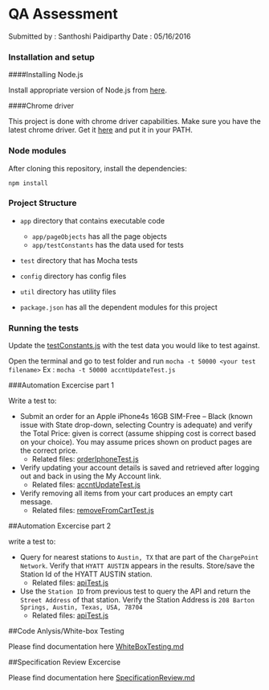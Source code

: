 # QA Assessment

Submitted by : Santhoshi Paidiparthy
Date         : 05/16/2016

### Installation and setup

####Installing Node.js

 Install appropriate version of Node.js from [here](https://nodejs.org/en/).

####Chrome driver

  This project is done with chrome driver capabilities.
  Make sure you have the latest chrome driver. Get it [here](http://chromedriver.storage.googleapis.com/index.html) and put it in your PATH.

### Node modules

After cloning this repository, install the dependencies:

`npm install`


### Project Structure
   
   * `app` directory that contains executable code
      *  `app/pageObjects` has all the page objects
      *  `app/testConstants` has the data used for tests

   * `test` directory that has Mocha tests
   * `config` directory has config files
   * `util` directory has utility files
   * `package.json` has all the dependent modules for this project

### Running the tests 


Update the [testConstants.js](https://github.com/santhoshiPaidiparthy/QA_Assessment/blob/master/app/testData/testConstants.js) with the test data you would like to test against.

Open the terminal and go to test folder and run `mocha -t 50000 <your test filename>` Ex : `mocha -t 50000 accntUpdateTest.js`


###Automation Excercise part 1

Write a test to:

 * Submit an order for an Apple iPhone4s 16GB SIM-Free – Black (known issue with State drop-down, selecting Country is adequate) and verify the Total Price: given is correct (assume shipping cost is correct based on your choice). You may assume prices shown on product pages are the correct price.
   * Related files: [orderIphoneTest.js](https://github.com/santhoshiPaidiparthy/QA_Assessment/blob/master/test/orderIphoneTest.js)
 * Verify updating your account details is saved and retrieved after logging out and back in using the My Account link.
   * Related files: [accntUpdateTest.js](https://github.com/santhoshiPaidiparthy/QA_Assessment/blob/master/test/accntUpdateTest.js)
 * Verify removing all items from your cart produces an empty cart message.
   * Related files: [removeFromCartTest.js](https://github.com/santhoshiPaidiparthy/QA_Assessment/blob/master/test/removeFromCartTest.js)

  
##Automation Excercise part 2

write a test to:

* Query for nearest stations to `Austin, TX` that are part of the `ChargePoint Network`. Verify that `HYATT AUSTIN` appears in the results. Store/save the Station Id of the HYATT AUSTIN station.
  * Related files: [apiTest.js](https://github.com/santhoshiPaidiparthy/QA_Assessment/blob/master/test/apiTest.js)
* Use the `Station ID` from previous test to query the API and return the `Street Address` of that station. Verify the Station Address is `208 Barton Springs, Austin, Texas, USA, 78704`
  * Related files: [apiTest.js](https://github.com/santhoshiPaidiparthy/QA_Assessment/blob/master/test/apiTest.js)

##Code Anlysis/White-box Testing

  Please find documentation here [WhiteBoxTesting.md](https://github.com/santhoshiPaidiparthy/QA_Assessment/blob/master/WhiteBoxTesting.md) 

##Specification Review Excercise

  Please find documentation here [SpecificationReview.md](https://github.com/santhoshiPaidiparthy/QA_Assessment/blob/master/SpecificationReview.md) 

 
